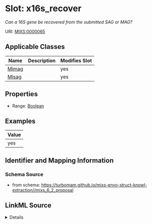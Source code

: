 # Slot: x16s_recover


_Can a 16S gene be recovered from the submitted SAG or MAG?_



URI: [MIXS:0000065](https://w3id.org/mixs/0000065)



<!-- no inheritance hierarchy -->




## Applicable Classes

| Name | Description | Modifies Slot |
| --- | --- | --- |
[Mimag](Mimag.md) |  |  yes  |
[Misag](Misag.md) |  |  yes  |







## Properties

* Range: [Boolean](Boolean.md)






## Examples

| Value |
| --- |
| yes |

## Identifier and Mapping Information







### Schema Source


* from schema: https://turbomam.github.io/mixs-envo-struct-knowl-extraction//mixs_6_2_proposal




## LinkML Source

<details>
```yaml
name: x16s_recover
description: Can a 16S gene be recovered from the submitted SAG or MAG?
title: 16S recovered
notes:
- recover
examples:
- value: 'yes'
in_subset:
- sequencing
from_schema: https://turbomam.github.io/mixs-envo-struct-knowl-extraction//mixs_6_2_proposal
rank: 1000
slot_uri: MIXS:0000065
multivalued: false
alias: x16s_recover
domain_of:
- Mimag
- Misag
range: boolean

```
</details>